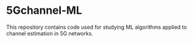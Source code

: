 # 5Gchannel-ML
This repository contains code used for studying ML algorithms applied to channel estimation in 5G networks.  
